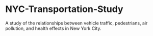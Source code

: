 # NYC-Transportation-Study
A study of the relationships between vehicle traffic, pedestrians, air pollution, and health effects in New York City. 
